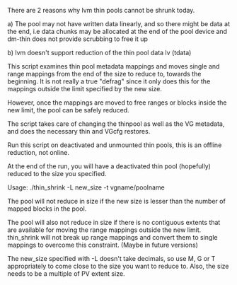 There are 2 reasons why lvm thin pools cannot be shrunk today.

a) The pool may not have written data linearly, and so there might be data at 
the end, i.e data chunks may be allocated at the end of the pool device 
and dm-thin does not provide scrubbing to free it up

b) lvm doesn't support reduction of the thin pool data lv (tdata)

This script examines thin pool metadata mappings and moves single and range 
mappings from the end of the size to reduce to, towards the beginning. It is not
really a true "defrag" since it only does this for the mappings outside the 
limit specified by the new size.

However, once the mappings are moved to free ranges or blocks inside the new 
limit, the pool can be safely reduced. 

The script takes care of changing the thinpool  as well as the VG metadata, 
and does the necessary thin and VGcfg restores.

Run this script on deactivated and unmounted thin pools, this is an offline
reduction, not online.

At the end of the run, you will have a deactivated thin pool (hopefully) 
reduced to the size you specified.

Usage:
./thin_shrink -L new_size -t vgname/poolname

The pool will not reduce in size if the new size is lesser than the number of
mapped blocks in the pool.

The pool will also not reduce in size if there is no contiguous extents that 
are available for moving the range mappings outside the new limit. 
thin_shrink will not break up range mappings and convert them to single mappings
to overcome this constraint. (Maybe in future versions)

The new_size specified with -L doesn't take decimals, so use M, G or T appropriately to come 
close to the size you want to reduce to. Also, the size needs to be a multiple of PV extent size.


